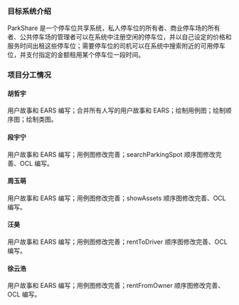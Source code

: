 ### 目标系统介绍

ParkShare 是一个停车位共享系统，私人停车位的所有者、商业停车场的所有者、公共停车场的管理者可以在系统中注册空闲的停车位，并以自己设定的价格和服务时间出租这些停车位；需要停车位的司机可以在系统中搜索附近的可用停车位，并支付指定的金额租用某个停车位一段时间。

### 项目分工情况

#### 胡哲宇

用户故事和 EARS 编写；合并所有人写的用户故事和 EARS；绘制用例图；绘制顺序图；绘制类图。

#### 段宇宁

用户故事和 EARS 编写；用例图修改完善；searchParkingSpot 顺序图修改完善、OCL 编写。

#### 周玉萌

用户故事和 EARS 编写；用例图修改完善；showAssets 顺序图修改完善、OCL 编写。

#### 汪昊

用户故事和 EARS 编写；用例图修改完善；rentToDriver 顺序图修改完善、OCL 编写。

#### 徐云浩

用户故事和 EARS 编写；用例图修改完善；rentFromOwner 顺序图修改完善、OCL 编写。

